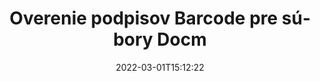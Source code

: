 ---
############################# Static ############################
layout: "auto-gen-signature"
date: 2022-03-01T15:12:22
draft: false
operation: Verify
signaturetype: Barcode
fileformat: Docm
productName: .NET
lang: sk
productCode: net
otherformats: pdf doc docx docm dot dotm dotx odt ott rtf xls xlsx xlsm xlsb csv ods ots xltx xltm ppt pptx pps ppsx odp otp potx potm pptm ppsm png jpg bmp gif tiff svg webp wmf
breadcrumb: Put Barcode signature on Docm for C#

############################# Head ############################
head_title: "Overenie Barcode podpisov pre súbory Docm cez C#"
head_description: "Na overenie dokumentov Docm a ich podpisov Barcode použite iba niekoľko riadkov kódu .NET."

############################# Header ############################
title: "Overenie podpisov Barcode pre súbory Docm"
description: "API pre .NET poskytuje možnosť overiť podpisy Barcode v dokumentoch Docm. Overenie elektronických podpisov vo vašich dokumentoch Docm môže byť vykonané rýchlo a jednoducho."
bg_image: "https://cms.admin.containerize.com/templates/aspose/App_Themes/V3/images/bg/header1.png"
bg_overlay: false
button:
    enable: true

############################# SubMenu ############################
submenu:
    enable: true

    left:
        img_alt: "GroupDocs.Signature for .NET"
        image: "https://cms.admin.containerize.com/templates/groupdocs/images/product-logos/90x90-noborder/groupdocs-signature-net.png"
        product: "GroupDocs.Signature"
        platform: ".NET"



############################# About ############################
about:
    enable: true
    title: "Objavte nové funkcie rozhrania API služby GroupDocs.Signature for .NET"
    content: |
        [GroupDocs.Signature for .NET](https://products.groupdocs.com/signature/net/) API poskytuje širokú škálu spôsobov spracovania mnohých formátov dokumentov pomocou elektronických podpisov. Podporované sú mnohé typy digitálnych podpisov, ako sú texty, obrázky, digitálne certifikáty, čiarové kódy, QR kódy, pečiatky alebo metadáta. Zákazníci môžu pridávať, odstraňovať, upravovať, overovať alebo vyhľadávať digitálne podpisy v súboroch PDF, dokumentoch MS Word, zošitoch MS Excel, prezentáciách MS PowerPoint, súboroch Adobe Photoshop a rôznych obrazových formátoch. K dispozícii je úžasný počet ďalších funkcií a nastavení.
    

############################# Steps ############################
steps:
    enable: true
    title_left: "Ako overiť podpisy Barcode vo vašom dokumente Docm"
    content_left: |
        [GroupDocs.Signature for .NET](https://products.groupdocs.com/signature/net/) obsahuje užitočné funkcie, ako je overenie podpisov Barcode umiestnených v dokumentoch Docm. Využite túto príležitosť bez implementácie dodatočného kódu.
        
        * Najprv vytvorte inštanciu triedy Signature poskytujúcej ako cestu parametra konštruktora k dokumentu, ktorý sa má overiť.
        * Po druhé, vytvorte nový objekt VerifyOptions a nastavte všetky požadované vlastnosti.
        * Nakoniec vyvolajte metódu Verify objektu Signature odovzdávajúcu inštanciu VerifyOptions.
        * Potom spracujte výsledky overenia.

    title_right: "Požiadavky na systém"
    content_right: |
        GroupDocs.Signature for .NET sú podporované na všetkých hlavných platformách a operačných systémoch. Pred spustením nižšie uvedeného kódu sa uistite, že máte vo svojom systéme nainštalované nasledujúce predpoklady.

        * Operačné systémy: Microsoft Windows, Linux, MacOS
        * Vývojové prostredia: Microsoft Visual Studio, Xamarin, MonoDevelop
        * Frameworks: .NET Framework, .NET Standard, .NET Core, Mono
        * Stiahnite si najnovšiu verziu GroupDocs.Signature for .NET z [Nuget](https://www.nuget.org/packages/groupdocs.signature)
         
    code: |
        ```csharp    
        
        // Set up input Docm file
        string filePath = "input.docm";

        // Instantiate Signature for input file
        using (var signature = new GroupDocs.Signature.Signature(filePath))
        {
                //Provide verification options
                BarcodeVerifyOptions options = new BarcodeVerifyOptions()
                {
                    // process only specified page
                    PageNumber = 3,
                    AllPages = false,
                    // set up text match type
                    MatchType = TextMatchType.Contains,
                    // specify text pattern to search
                    Text = "Special signature",
                };

                // Verify document signatures
                VerificationResult result = signature.Verify(options);

                //process result
                if (result.IsValid)
                {
                    //..
                }
        }

        ```

############################# Demos ############################
demos:
    enable: true
    title: "Podpisovanie pomocou Barcode podpisov Živá ukážka"
    content: |
       Pridajte rôzne elektronické podpisy do súboru Docm hneď teraz na webovej lokalite [GroupDocs.Signature App](https://products.groupdocs.app/signature/family).          

############################# More Formats ############################
more_formats:
    enable: true
    title: "Overte ďalšie podpisy Barcode pomocou C#"
    content: |
        "Overovanie elektronických podpisov umiestnených v rôznych dokumentoch. Skontrolujte kvalitu podpisov v populárnych formátoch súborov, ako je uvedené nižšie."
    format: 
       
       
back_to_top:
    enable: true
---